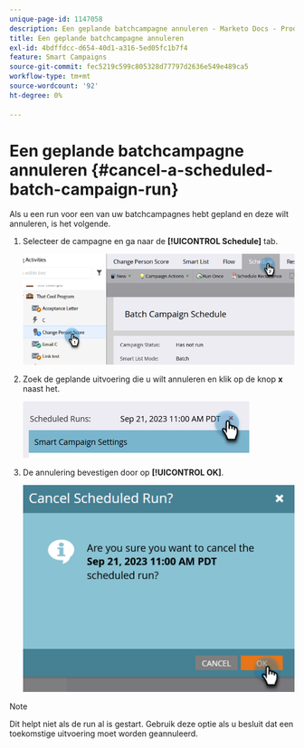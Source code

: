 ```yaml
---
unique-page-id: 1147058
description: Een geplande batchcampagne annuleren - Marketo Docs - Productdocumentatie
title: Een geplande batchcampagne annuleren
exl-id: 4bdffdcc-d654-40d1-a316-5ed05fc1b7f4
feature: Smart Campaigns
source-git-commit: fec5219c599c805328d77797d2636e549e489ca5
workflow-type: tm+mt
source-wordcount: '92'
ht-degree: 0%

---
```


# Een geplande batchcampagne annuleren {#cancel-a-scheduled-batch-campaign-run}

Als u een run voor een van uw batchcampagnes hebt gepland en deze wilt annuleren, is het volgende.

1. Selecteer de campagne en ga naar de **[!UICONTROL Schedule]** tab.

   ![](assets/cancel-a-scheduled-batch-campaign-run-1.png)

1. Zoek de geplande uitvoering die u wilt annuleren en klik op de knop **x** naast het.

   ![](assets/cancel-a-scheduled-batch-campaign-run-2.png)

1. De annulering bevestigen door op **[!UICONTROL OK]**.

   ![](assets/cancel-a-scheduled-batch-campaign-run-3.png)

>[!NOTE]
>
>Dit helpt niet als de run al is gestart. Gebruik deze optie als u besluit dat een toekomstige uitvoering moet worden geannuleerd.
